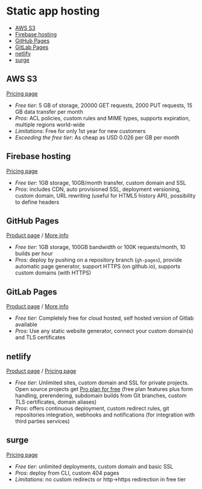 # Static app hosting

<!-- TOC depthFrom:2 -->

- [AWS S3](#aws-s3)
- [Firebase hosting](#firebase-hosting)
- [GitHub Pages](#github-pages)
- [GitLab Pages](#gitlab-pages)
- [netlify](#netlify)
- [surge](#surge)

<!-- /TOC -->

## AWS S3

[Pricing page](https://aws.amazon.com/s3/pricing/)

* *Free tier*: 5 GB of storage, 20000 GET requests, 2000 PUT requests, 15 GB data transfer per month
* *Pros*: ACL policies, custom rules and MIME types, supports expiration, multiple regions world-wide
* *Limitations*: Free for only 1st year for new customers
* *Exceeding the free tier*: As cheap as USD 0.026 per GB per month

## Firebase hosting

[Pricing page](https://firebase.google.com/pricing/)

* *Free tier*: 1GB storage, 10GB/month transfer, custom domain and SSL
* *Pros*: includes CDN, auto provisioned SSL, deployment versioning, custom domain, URL rewriting (useful for HTML5 history API), possibility to define headers

## GitHub Pages

[Product page](https://pages.github.com/) / [More info](https://help.github.com/articles/what-is-github-pages/)

* *Free tier*: 1GB storage, 100GB bandwidth or 100K requests/month, 10 builds per hour
* *Pros*: deploy by pushing on a repository branch (`gh-pages`), provide automatic page generator, support HTTPS (on github.io), supports custom domains (with HTTPS)

## GitLab Pages

[Product page](https://pages.gitlab.io/) / [More info](https://about.gitlab.com/2016/04/07/gitlab-pages-setup/)

* *Free tier*: Completely free for cloud hosted, self hosted version of Gitlab available
* *Pros*: Use any static website generator, connect your custom domain(s) and TLS certificates

## netlify

[Product page](https://www.netlify.com/features) / [Pricing page](https://www.netlify.com/pricing/)

* *Free tier*: Unlimited sites, custom domain and SSL for private projects. Open source projects get [Pro plan for free](https://www.netlify.com/blog/2016/07/28/netlifys-pro-plan-now-free-for-open-source-projects/) (free plan features plus form handling, prerendering, subdomain builds from Git branches, custom TLS certificates, domain aliases)
* *Pros*: offers continuous deployment, custom redirect rules, git repositories integration, webhooks and notifications (for integration with third parties services)


## surge

[Pricing page](http://surge.sh/pricing)

* *Free tier*: unlimited deployments, custom domain and basic SSL
* *Pros*: deploy from CLI, custom 404 pages
* *Limitations*: no custom redirects or http->https redirection in free tier
